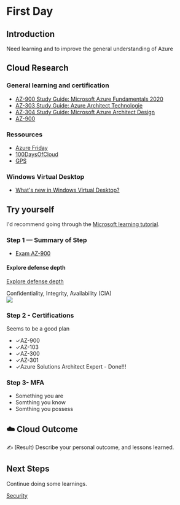# First Day

## Introduction

Need learning and to improve the general understanding of Azure

## Cloud Research

### General learning and certification

- [AZ-900 Study Guide: Microsoft Azure Fundamentals 2020](<https://www.thomasmaurer.ch/2020/03/az-900-study-guide-microsoft-azure-fundamentals-2020/>)
- [AZ-303 Study Guide: Azure Architect Technologie](<https://www.thomasmaurer.ch/2020/03/az-303-study-guide-azure-architect-technologies/>)
- [AZ-304 Study Guide: Microsoft Azure Architect Design](<https://www.thomasmaurer.ch/2020/04/az-304-study-guide-microsoft-azure-architect-design/>)
- [AZ-900](https://docs.microsoft.com/en-us/learn/paths/examine-microsoft-azure-security-privacy-compliance-trust/)

### Ressources

- [Azure Friday](https://azure.microsoft.com/en-us/resources/videos/azure-friday/)
- [100DaysOfCloud](https://100daysofcloud.com/)
- [GPS](https://www.youtube.com/c/MadeByGPS/videos)

### Windows Virtual Desktop

- [What's new in Windows Virtual Desktop?](<https://docs.microsoft.com/en-us/azure/virtual-desktop/whats-new>)

## Try yourself

I'd recommend going through the [Microsoft learning tutorial]().

### Step 1 — Summary of Step

- [Exam AZ-900](https://docs.microsoft.com/en-us/learn/certifications/exams/az-900?wt.mc_id=learningredirect_certs-web-wwl)

#### Explore defense depth
[Explore defense depth](https://docs.microsoft.com/en-us/learn/modules/secure-network-connectivity/2-explore-defense-depth)  

Confidentiality, Integrity, Availability (CIA)  
![](https://docs.microsoft.com/en-us/learn/wwl-azure/secure-network-connectivity/media/defense-depth.png)

### Step 2 - Certifications

Seems to be a good plan

- ✓AZ-900  
- ✓AZ-103  
- ✓AZ-300  
- ✓AZ-301  
- ✓Azure Solutions Architect Expert - Done!!!  

### Step 3- MFA

- Something you are
- Somthing you know
- Somthing you possess

## ☁️ Cloud Outcome

✍️ (Result) Describe your personal outcome, and lessons learned.

## Next Steps

Continue doing some learnings.

[Security](https://docs.microsoft.com/en-us/learn/modules/review-security-tools-features/)
